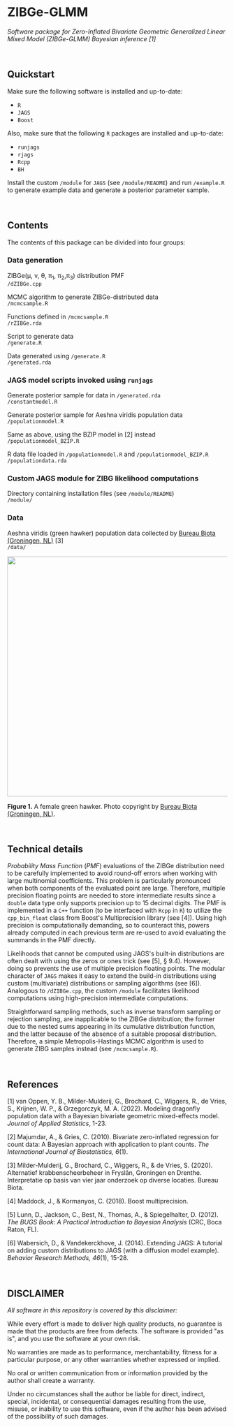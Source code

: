 # ZIBGe-GLMM
_Software package for Zero-Inflated Bivariate Geometric Generalized Linear Mixed Model (ZIBGe-GLMM) Bayesian inference [1]_

&nbsp;



## Quickstart
Make sure the following software is installed and up-to-date:  
 - `R`  
 - `JAGS`  
 - `Boost`  

Also, make sure that the following `R` packages are installed and up-to-date:  
 - `runjags`  
 - `rjags`  
 - `Rcpp`  
 - `BH`  

Install the custom `/module` for `JAGS` (see `/module/README`) and run `/example.R` to generate example data and generate a posterior parameter sample.

&nbsp;



## Contents
The contents of this package can be divided into four groups:

### Data generation
ZIBGe(&mu;, &nu;, &theta;, &pi;<sub>1</sub>, &pi;<sub>2</sub>,&pi;<sub>3</sub>) distribution PMF  
`/dZIBGe.cpp`  

MCMC algorithm to generate ZIBGe-distributed data  
`/mcmcsample.R`  

Functions defined in `/mcmcsample.R`  
`/rZIBGe.rda`  

Script to generate data  
`/generate.R`  

Data generated using `/generate.R`  
`/generated.rda`


### JAGS model scripts invoked using `runjags`
Generate posterior sample for data in `/generated.rda`  
`/constantmodel.R`

Generate posterior sample for Aeshna viridis population data  
`/populationmodel.R`

Same as above, using the BZIP model in [2] instead  
`/populationmodel_BZIP.R`

R data file loaded in `/populationmodel.R` and `/populationmodel_BZIP.R`  
`/populationdata.rda`


### Custom JAGS module for ZIBG likelihood computations
Directory containing installation files (see `/module/README`)  
`/module/`


### Data
Aeshna viridis (green hawker) population data collected by [Bureau Biota (Groningen, NL)](https://www.bureaubiota.com "https://www.bureaubiota.com") [3]   
`/data/`


<img src="https://github.com/yulanvanoppen/storage/blob/main/Aeshna_viridis.jpg" width="550">

**Figure 1.** A female green hawker. Photo copyright by [Bureau Biota (Groningen, NL)](https://www.bureaubiota.com "https://www.bureaubiota.com").


&nbsp;



## Technical details

_Probability Mass Function_ (_PMF_) evaluations of the ZIBGe distribution need to be carefully implemented to avoid round-off errors when working with large multinomial coefficients. This problem is particularly pronounced when both components of the evaluated point are large. Therefore, multiple precision floating points are needed to store intermediate results since a `double` data type only supports precision up to 15 decimal digits. The PMF is implemented in a `C++` function (to be interfaced with `Rcpp` in `R`) to utilize the `cpp_bin_float` class from Boost's Multiprecision library (see [4]). Using high precision is computationally demanding, so to counteract this, powers already computed in each previous term are re-used to avoid evaluating the summands in the PMF directly. 

Likelihoods that cannot be computed using JAGS's built-in distributions are often dealt with using the zeros or ones trick (see [5], § 9.4). However, doing so prevents the use of multiple precision floating points. The modular character of `JAGS` makes it easy to extend the build-in distributions using custom (multivariate) distributions or sampling algorithms (see [6]). Analogous to `/dZIBGe.cpp`, the custom `/module` facilitates likelihood computations using high-precision intermediate computations.

Straightforward sampling methods, such as inverse transform sampling or rejection sampling, are inapplicable to the ZIBGe distribution; the former due to the nested sums appearing in its cumulative distribution function, and the latter because of the absence of a suitable proposal distribution. Therefore, a simple Metropolis-Hastings MCMC algorithm is used to generate ZIBG samples instead (see `/mcmcsample.R`). 

&nbsp;



## References

[1] van Oppen, Y. B., Milder-Mulderij, G., Brochard, C., Wiggers, R., de Vries, S., Krijnen, W. P., & Grzegorczyk, M. A. (2022). Modeling dragonfly population data with a Bayesian bivariate geometric mixed-effects model. _Journal of Applied Statistics_, 1-23.

[2] Majumdar, A., & Gries, C. (2010). Bivariate zero-inflated regression for count data: A Bayesian approach with application to plant counts. _The International Journal of Biostatistics, 6_(1).

[3] Milder-Mulderij, G., Brochard, C., Wiggers, R., & de Vries, S. (2020). Alternatief krabbenscheerbeheer in Fryslân, Groningen en Drenthe.  Interpretatie op basis van vier jaar onderzoek op diverse locaties. Bureau Biota.

[4] Maddock, J., & Kormanyos, C. (2018). Boost multiprecision.

[5] Lunn, D., Jackson, C., Best, N., Thomas, A., & Spiegelhalter, D. (2012). _The BUGS Book: A Practical Introduction to Bayesian Analysis_ (CRC, Boca Raton, FL).

[6] Wabersich, D., & Vandekerckhove, J. (2014). Extending JAGS: A tutorial on adding custom distributions to JAGS (with a diffusion model example). _Behavior Research Methods, 46_(1), 15-28.

&nbsp;



## DISCLAIMER
_All software in this repository is covered by this disclaimer:_

While every effort is made to deliver high quality products, no guarantee is made that the products are free from defects. The software is provided "as is", and you use the software at your own risk.

No warranties are made as to performance, merchantability, fitness for a particular purpose, or any
other warranties whether expressed or implied.

No oral or written communication from or information provided by the author shall create a warranty.

Under no circumstances shall the author be liable for direct, indirect, special, incidental, or consequential damages resulting from the use, misuse, or inability to use this software, even if the author has been advised of the possibility of such damages.
